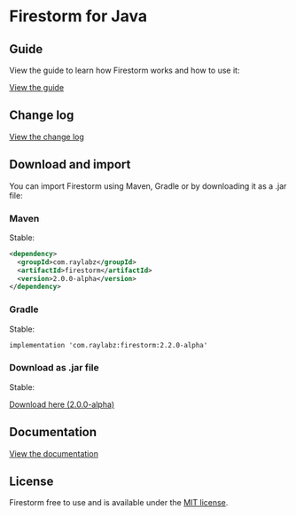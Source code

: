 # Firestorm for Java

## Guide

View the guide to learn how Firestorm works and how to use it:

[View the guide](java-api-guide.md)

## Change log

[View the change log](java-change-log.md)

## Download and import

You can import Firestorm using Maven, Gradle or by downloading it as a .jar file:

### Maven

Stable:

```xml
<dependency>
  <groupId>com.raylabz</groupId>
  <artifactId>firestorm</artifactId>
  <version>2.0.0-alpha</version>
</dependency>
```

### Gradle

Stable:
```xml
implementation 'com.raylabz:firestorm:2.2.0-alpha'
```

### Download as .jar file

Stable:

[Download here (2.0.0-alpha)](https://repo1.maven.org/maven2/com/raylabz/firestorm/2.0.0-alpha/firestorm-2.0.0-alpha.jar)

## Documentation

[View the documentation](https://raylabz.github.io/com.raylabz.firestorm.Firestorm/javadoc)

## License
Firestorm free to use and is available under the [MIT license](https://github.com/RayLabz/com.raylabz.firestorm.Firestorm/blob/master/LICENSE).